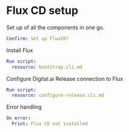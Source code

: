 # Flux CD setup

Set up of all the components in one go.

```yaml instacli
Confirm: Set up FluxCD?
```

Install Flux

```yaml instacli
Run script:
  resource: bootstrap.cli.md
```

Configure Digital.ai Release connection to Flux

```yaml instacli
Run script:
  resource: configure-release.cli.md
```

Error handling

```yaml instacli
On error:
  Print: Flux CD not installed
```